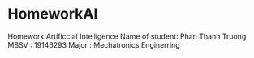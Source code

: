 # HomeworkAI
Homework Artificcial Intelligence 
Name of student: Phan Thanh Truong 
MSSV : 19146293
Major : Mechatronics Enginerring
